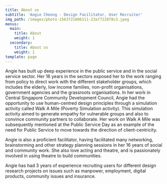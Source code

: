```yaml
---
title: About us
subtitle: 'Angie Cheong - Design Facilitator, User Recruiter'
img_path: /images/photo-1563721606111-23a77228f8c3.jpeg
menus:
  main:
    title: About
    weight: 1
  secondary:
    title: About us
    weight: 1
template: page
---
```

Angie has built up deep experience in the public service and in the social service sector. Her 16 years in the sectors exposed her to the work ranging from policy to direct work with the different stakeholder groups, which includes the elderly, low income families, non-profit organisations, government agencies and the grassroots organisations. In her work in Central Singapore Community Development Council, Angie had the opportunity to use human-centred design principles through a simulation activity called Walk A Mile (Poverty Simulation activity). This simulation activity aimed to generate empathy for vulnerable groups and also to convince community partners to collaborate. Her work on Walk A Mile was subsequently mentioned at the Public Service Day as an example of the need for Public Service to move towards the direction of client-centricity.

Angie is also a proficient facilitator, having facilitated many networking, brainstorming and other strategy planning sessions in her 16 years of social and community work. She also love acting and theatre, and is passionately involved in using theatre to build communities.

Angie has had 3 years of experience recruiting users for different design research projects on issues such as manpower, employment, digital products, community issues and insurance.
